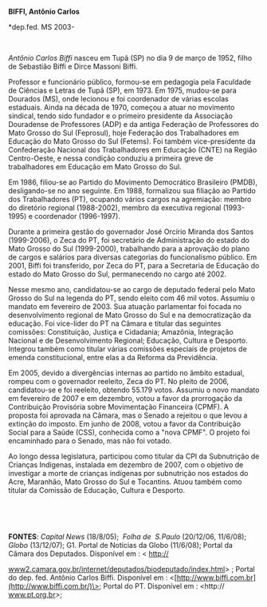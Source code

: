 **BIFFI, Antônio Carlos**

\*dep.fed. MS 2003-

 

*Antônio Carlos Biffi* nasceu em Tupã (SP) no dia 9 de março de 1952,
filho de Sebastião Biffi e Dirce Massoni Biffi.

Professor e funcionário público, formou-se em pedagogia pela Faculdade
de Ciências e Letras de Tupã (SP), em 1973. Em 1975, mudou-se para
Dourados (MS), onde lecionou e foi coordenador de várias escolas
estaduais. Ainda na década de 1970, começou a atuar no movimento
sindical, tendo sido fundador e o primeiro presidente da Associação
Douradense de Professores (ADP) e da antiga Federação de Professores do
Mato Grosso do Sul (Feprosul), hoje Federação dos Trabalhadores em
Educação do Mato Grosso do Sul (Fetems). Foi também vice-presidente da
Confederação Nacional dos Trabalhadores em Educação (CNTE) na Região
Centro-Oeste, e nessa condição conduziu a primeira greve de
trabalhadores em Educação em Mato Grosso do Sul.

Em 1986, filiou-se ao Partido do Movimento Democrático Brasileiro
(PMDB), desligando-se no ano seguinte. Em 1988, formalizou sua filiação
ao Partido dos Trabalhadores (PT), ocupando vários cargos na agremiação:
membro do diretório regional (1988-2002), membro da executiva regional
(1993-1995) e coordenador (1996-1997). 

Durante a primeira gestão do governador José Orcírio Miranda dos Santos
(1999-2006), o Zeca do PT, foi secretário de Administração do estado do
Mato Grosso do Sul (1999-2000), trabalhando para a aprovação do plano de
cargos e salários para diversas categorias do funcionalismo público. Em
2001, Biffi foi transferido, por Zeca do PT, para a Secretaria de
Educação do estado do Mato Grosso do Sul, permanecendo no cargo até
2002.

Nesse mesmo ano, candidatou-se ao cargo de deputado federal pelo Mato
Grosso do Sul na legenda do PT, sendo eleito com 46 mil votos. Assumiu o
mandato em fevereiro de 2003. Sua atuação parlamentar foi focada no
desenvolvimento regional de Mato Grosso do Sul e na democratização da
educação. Foi vice-líder do PT na Câmara e titular das seguintes
comissões: Constituição, Justiça e Cidadania; Amazônia, Integração
Nacional e de Desenvolvimento Regional; Educação, Cultura e Desporto.
Integrou também como titular várias comissões especiais de projetos de
emenda constitucional, entre elas a da Reforma da Previdência.

Em 2005, devido a divergências internas ao partido no âmbito estadual,
rompeu com o governador reeleito, Zeca do PT. No pleito de 2006,
candidatou-se e foi reeleito, obtendo 55.179 votos. Assumiu o novo
mandato em fevereiro de 2007 e em dezembro, votou a favor da prorrogação
da Contribuição Provisória sobre Movimentação Financeira (CPMF). A
proposta foi aprovada na Câmara, mas o Senado a rejeitou o que levou a
extinção do imposto. Em junho de 2008, votou a favor da Contribuição
Social para a Saúde (CSS), conhecida como a "nova CPMF". O projeto foi
encaminhado para o Senado, mas não foi votado.

Ao longo dessa legislatura, participou como titular da CPI da
Subnutrição de Crianças Indígenas, instalada em dezembro de 2007, com o
objetivo de investigar a morte de crianças indígenas por subnutrição nos
estados do Acre, Maranhão, Mato Grosso do Sul e Tocantins. Atuou também
como titular da Comissão de Educação, Cultura e Desporto.

 

 

**FONTES**: *Capital News* (18/8/05);  *Folha de  S.Paulo* (20/12/06,
11/6/08); *Globo* (13/12/07); G1. Portal de Notícias da Globo (11/6/08);
Portal da Câmara dos Deputados. Disponível em : \<
[http://](http://www2.camara.gov.br/internet/deputados/biodeputado/index.html)

[www2.](http://www2.camara.gov.br/internet/deputados/biodeputado/index.html)[camara.gov.br/internet/deputados/biodeputado/index.html](http://www2.camara.gov.br/internet/deputados/biodeputado/index.html)\>
; Portal do dep. fed. Antônio Carlos Biffi. Disponível em :
\<[http://www.biffi.com.br](http://www.biffi.com.br/)\>; Portal do PT.
Disponível em : \<http://
[www.](http://www.pt.org.br/)[pt.org.br](http://www.pt.org.br/)\>;

 

 

 

 

 
